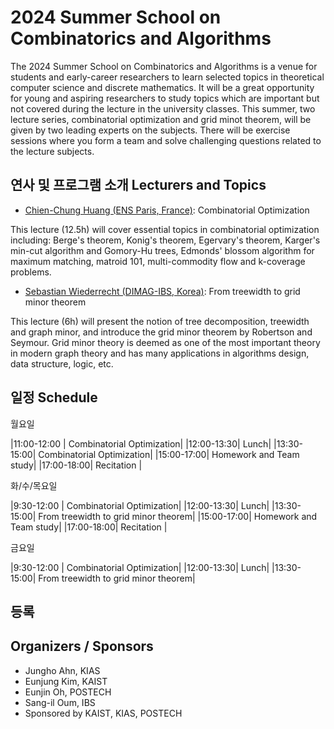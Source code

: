 2024 Summer School on Combinatorics and Algorithms
====================

The 2024 Summer School on Combinatorics and Algorithms is a venue for students and early-career researchers to learn selected topics in theoretical computer science and discrete mathematics. 
It will be a great opportunity for young and aspiring researchers to study topics which are important but not covered during the lecture in the university classes.
This summer, two lecture series, combinatorial optimization and grid minot theorem, will be given by two leading experts on the subjects. There will be exercise sessions where you form a team and solve challenging questions related to the lecture subjects.

연사 및 프로그램 소개 Lecturers and Topics
---------------------
- [Chien-Chung Huang (ENS Paris, France)](https://www.di.ens.fr/~cchuang/): Combinatorial Optimization

This lecture (12.5h) will cover essential topics in combinatorial optimization including: Berge's theorem, Konig's theorem, Egervary's theorem, Karger's min-cut algorithm and Gomory-Hu trees, Edmonds' blossom algorithm for maximum matching, matroid 101, multi-commodity flow and k-coverage problems.

- [Sebastian Wiederrecht (DIMAG-IBS, Korea)](https://www.wiederrecht.com/): From treewidth to grid minor theorem

This lecture (6h) will present the notion of tree decomposition, treewidth and graph minor, and introduce the grid minor theorem by Robertson and Seymour. Grid minor theory is deemed as one of the most important theory in modern graph theory and has many applications in algorithms design, data structure, logic, etc. 
  
일정 Schedule
---------------------  
월요일

|11:00-12:00 | Combinatorial Optimization|
|12:00-13:30| Lunch|
|13:30-15:00| Combinatorial Optimization|
|15:00-17:00| Homework and Team study|
|17:00-18:00| Recitation |

화/수/목요일

|9:30-12:00 | Combinatorial Optimization|
|12:00-13:30| Lunch|
|13:30-15:00| From treewidth to grid minor theorem|
|15:00-17:00| Homework and Team study|
|17:00-18:00| Recitation |

금요일

|9:30-12:00 | Combinatorial Optimization|
|12:00-13:30| Lunch|
|13:30-15:00| From treewidth to grid minor theorem|

등록
--------------------- 


Organizers / Sponsors
---------------------
- Jungho Ahn, KIAS
- Eunjung Kim, KAIST
- Eunjin Oh, POSTECH
- Sang-il Oum, IBS
- Sponsored by KAIST, KIAS, POSTECH

